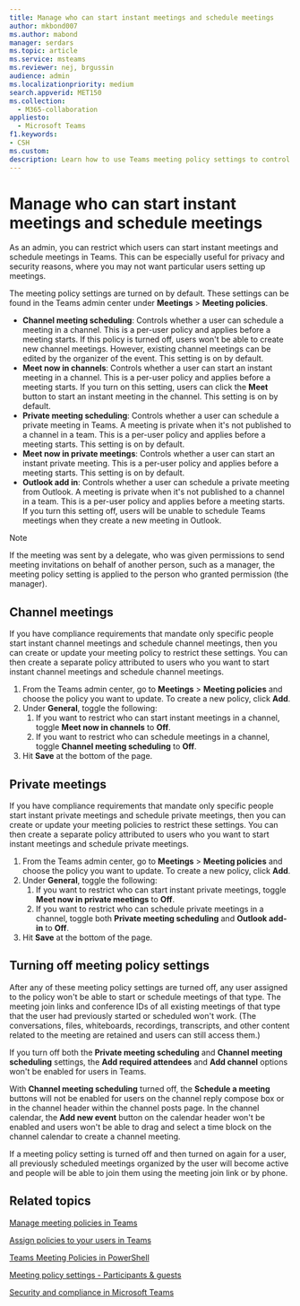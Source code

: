 ```yaml
---
title: Manage who can start instant meetings and schedule meetings
author: mkbond007
ms.author: mabond
manager: serdars
ms.topic: article
ms.service: msteams
ms.reviewer: nej, brgussin
audience: admin
ms.localizationpriority: medium
search.appverid: MET150
ms.collection: 
  - M365-collaboration
appliesto: 
  - Microsoft Teams
f1.keywords:
- CSH
ms.custom: 
description: Learn how to use Teams meeting policy settings to control who can start instant meetings and schedule meetings.
---
```


# Manage who can start instant meetings and schedule meetings

As an admin, you can restrict which users can start instant meetings and schedule meetings in Teams. This can be especially useful for privacy and security reasons, where you may not want particular users setting up meetings.

The meeting policy settings are turned on by default. These settings can be found in the Teams admin center under **Meetings** > **Meeting policies**.

- **Channel meeting scheduling**: Controls whether a user can schedule a meeting in a channel. This is a per-user policy and applies before a meeting starts. If this policy is turned off, users won't be able to create new channel meetings. However, existing channel meetings can be edited by the organizer of the event. This setting is on by default.
- **Meet now in channels**: Controls whether a user can start an instant meeting in a channel. This is a per-user policy and applies before a meeting starts. If you turn on this setting, users can click the **Meet** button to start an instant meeting in the channel. This setting is on by default.
- **Private meeting scheduling**: Controls whether a user can schedule a private meeting in Teams. A meeting is private when it's not published to a channel in a team. This is a per-user policy and applies before a meeting starts. This setting is on by default.
- **Meet now in private meetings**: Controls whether a user can start an instant private meeting. This is a per-user policy and applies before a meeting starts. This setting is on by default.
- **Outlook add in**: Controls whether a user can schedule a private meeting from Outlook. A meeting is private when it's not published to a channel in a team. This is a per-user policy and applies before a meeting starts. If you turn this setting off, users will be unable to schedule Teams meetings when they create a new meeting in Outlook.

> [!NOTE]
> If the meeting was sent by a delegate, who was given permissions to send meeting invitations on behalf of another person, such as a manager, the meeting policy setting is applied to the person who granted permission (the manager).

## Channel meetings

If you have compliance requirements that mandate only specific people start instant channel meetings and schedule channel meetings, then you can create or update your meeting policy to restrict these settings. You can then create a separate policy attributed to users who you want to start instant channel meetings and schedule channel meetings.

1. From the Teams admin center, go to **Meetings** > **Meeting policies** and choose the policy you want to update. To create a new policy, click **Add**.
1. Under **General**, toggle the following:
    1. If you want to restrict who can start instant meetings in a channel, toggle **Meet now in channels** to **Off**.
    1. If you want to restrict who can schedule meetings in a channel, toggle **Channel meeting scheduling** to **Off**.
1. Hit **Save** at the bottom of the page.

## Private meetings

If you have compliance requirements that mandate only specific people start instant private meetings and schedule private meetings, then you can create or update your meeting policies to restrict these settings. You can then create a separate policy attributed to users who you want to start instant meetings and schedule private meetings.

1. From the Teams admin center, go to **Meetings** > **Meeting policies** and choose the policy you want to update. To create a new policy, click **Add**.
1. Under **General**, toggle the following:
    1. If you want to restrict who can start instant private meetings, toggle **Meet now in private meetings** to **Off**.
    1. If you want to restrict who can schedule private meetings in a channel, toggle both **Private meeting scheduling** and **Outlook add-in** to **Off**.
1. Hit **Save** at the bottom of the page.

## Turning off meeting policy settings

After any of these meeting policy settings are turned off, any user assigned to the policy won't be able to start or schedule meetings of that type. The meeting join links and conference IDs of all existing meetings of that type that the user had previously started or scheduled won't work. (The conversations, files, whiteboards, recordings, transcripts, and other content related to the meeting are retained and users can still access them.)

If you turn off both the **Private meeting scheduling** and **Channel meeting scheduling** settings, the **Add required attendees** and **Add channel** options won't be enabled for users in Teams.

With **Channel meeting scheduling** turned off, the **Schedule a meeting** buttons will not be enabled for users on the channel reply compose box or in the channel header within the channel posts page. In the channel calendar, the **Add new event** button on the calendar header won't be enabled and users won't be able to drag and select a time block on the channel calendar to create a channel meeting.

If a meeting policy setting is turned off and then turned on again for a user, all previously scheduled meetings organized by the user will become active and people will be able to join them using the meeting join link or by phone.

## Related topics

[Manage meeting policies in Teams](meeting-policies-overview.md)

[Assign policies to your users in Teams](policy-assignment-overview.md)

[Teams Meeting Policies in PowerShell](powershell/module/skype/set-csteamsmeetingpolicy)

[Meeting policy settings - Participants & guests](meeting-policies-participants-and-guests.md)

[Security and compliance in Microsoft Teams](security-compliance-overview.md)
